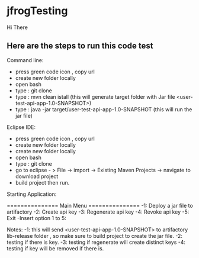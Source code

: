 # jfrogTesting

Hi There


## Here are the steps to run this code test ##

Command line:
- press green code icon , copy url
- create new folder locally
- open bash
- type : git clone <copied url>
- type : mvn clean istall
(this will generate target folder with Jar file <user-test-api-app-1.0-SNAPSHOT>)
- type : java -jar target/user-test-api-app-1.0-SNAPSHOT
(this will run the jar file)



Eclipse IDE:
- press green code icon , copy url
- create new folder locally <workspace>
- create new folder locally
- open bash
- type : git clone <copied url>
- go to eclipse  - > File -> import -> Existing Maven Projects -> navigate to download project
- build project then run.

Starting Application:

===============  Main Menu  ===============
-1: Deploy a jar file to artifactory
-2: Create api key
-3: Regenerate api key
-4: Revoke api key
-5: Exit
-Insert option 1 to 5: <type number here>

Notes:
-1: this will send <user-test-api-app-1.0-SNAPSHOT> to artifactory lib-release folder , so make sure to build project to create the jar file.
-2: testing if there is key.
-3: testing if regenerate will create distinct keys
-4: testing if key will be removed if there is.
